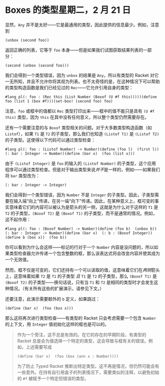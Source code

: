 # Boxes 的类型星期二，2 月 21 日

显然，`Any` 并不是太好——它是最通用的类型，因此提供的信息最少。例如，注意到

```
(unbox (second foo))
```

返回正确的列表，它等于 `foo` 本身——但是如果我们试图获取结果列表的一部分：

```
(second (unbox (second foo)))
```

我们会得到一个类型错误，因为 `unbox` 的结果是 `Any`，所以有类型的 Racket 对它一无所知，并且不允许你将其视为列表。也不太奇怪的是，在这种情况下可以帮助的类型构造函数是我们已经见过的 `Rec`——它允许引用自身的类型：

```
#lang pl(: foo : (Rec this (List Number (Boxof (U #f this)))))(define foo (list 1 (box #f)))(set-box! (second foo) foo)
```

注意，`foo` 或框中的值都以 `Rec` 类型打印出来——框中的值不能只是具有 `(U #f this)` 类型，因为 `this` 在其中没有任何意义，所以整个类型仍然需要存在。

还有一个需要注意的与 `Boxof` 类型相关的问题。对于大多数类型构造函数（如 `Listof`），如果 `T1` 是 `T2` 的子类型，那么我们也知道 `(Listof T1)` 是 `(Listof T2)` 的子类型。这使得以下代码可以通过类型检查：

```
#lang pl(: foo : (Listof Number) -> Number)(define (foo l)  (first l))(: bar : Integer -> Number)(define (bar x)  (foo (list x)))
```

由于 `(Listof Integer)` 是 `foo` 的输入的 `(Listof Number)` 的子类型，这个应用程序可以通过类型检查。但是对于输出类型来说*并不*是一样的，例如——如果我们将 `bar` 类型改为：

```
(: bar : Integer -> Integer)
```

我们会得到一个类型错误，因为 `Number` 不是 `Integer` 的子类型。因此，子类型需要在输入端“向上”传递，在另一端“向下”传递。因此，在某种意义上，框可变的事实意味着它们的内容可以被认为是箭头的另一侧，这就是为什么对于这样的 `T1` 是 `T2` 的子类型，`(Boxof T2)` 是 `(Boxof T1)` 的子类型，而不是通常的情况。例如，这不起作用：

```
#lang pl(: foo : (Boxof Number) -> Number)(define (foo b)  (unbox b))(: bar : Integer -> Number)(define (bar x)  (: b : (Boxof Integer))  (define b (box x))  (foo b))
```

你可以看到为什么会这样——标记的行对于一个 `Number` 内容是没问题的，所以如果类型检查器允许传递一个包含整数的框，那么该表达式将会改变内容并使其成为一个无效值。

然而，框不仅是可变的，它们还持有一个可以读取的值，这意味着它们在*两侧*箭头上，这意味着如果 `T2` 是 `T1` 的子类型 *且* `T1` 是 `T2` 的子类型，那么 `(Boxof T1)` 是 `(Boxof T2)` 的子类型——换句话说，只有当 `T1` 和 `T2` 是相同的类型时才会发生这种情况。（有关所有这些的扩展演示，请参见下文。）

还要注意，此演示需要额外的 `b` 定义，如果跳过：

```
(define (bar x)  (foo (box x)))
```

那么这将再次进行类型检查——有类型的 Racket 只会考虑需要一个包含 `Number` 的上下文，用 `Integer` 值初始化这样的框也是可以的。

> 作为一个旁注，这不总是有效的。在它的存在的早期阶段，有类型的 Racket 总是会为值选择一个特定的类型，这会导致与框有关的错误。例如，上述需要写成
> 
> ```
> (define (bar x)  (foo (box (ann x : Number))))
> ```
> 
> 为了防止 Typed Racket 推断出特定类型。这不再是情况，但仍然可能会有一些意外。在持有自引用盒子的列表情况下，需要类似的注释，以避免初始的 `#f` 被赋予一个特定但错误的类型。

